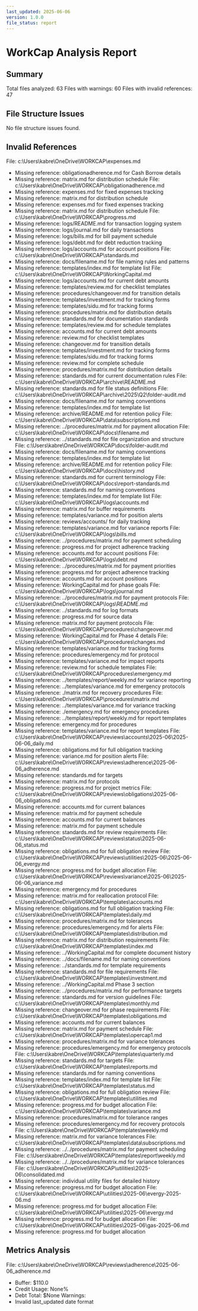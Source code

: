```yaml
---
last_updated: 2025-06-06
version: 1.0.0
file_status: report
---
```


# WorkCap Analysis Report

## Summary
Total files analyzed: 63
Files with warnings: 60
Files with invalid references: 47

## File Structure Issues
No file structure issues found.

## Invalid References
File: c:\Users\kabre\OneDrive\WORKCAP\expenses.md
- Missing reference: obligationadherence.md for Cash Borrow details
- Missing reference: matrix.md for distribution schedule
File: c:\Users\kabre\OneDrive\WORKCAP\obligationadherence.md
- Missing reference: expenses.md for fixed expenses tracking
- Missing reference: matrix.md for distribution schedule
- Missing reference: expenses.md for fixed expenses tracking
- Missing reference: matrix.md for distribution schedule
File: c:\Users\kabre\OneDrive\WORKCAP\progress.md
- Missing reference: logs/README.md for transaction logging system
- Missing reference: logs/journal.md for daily transactions
- Missing reference: logs/bills.md for bill payment schedule
- Missing reference: logs/debt.md for debt reduction tracking
- Missing reference: logs/accounts.md for account positions
File: c:\Users\kabre\OneDrive\WORKCAP\standards.md
- Missing reference: docs/filename.md for file naming rules and patterns
- Missing reference: templates/index.md for template list
File: c:\Users\kabre\OneDrive\WORKCAP\WorkingCapital.md
- Missing reference: logs/accounts.md for current debt amounts
- Missing reference: templates/review.md for checklist templates
- Missing reference: procedures/changeover.md for transition details
- Missing reference: templates/investment.md for tracking forms
- Missing reference: templates/sidu.md for tracking forms
- Missing reference: procedures/matrix.md for distribution details
- Missing reference: standards.md for documentation standards
- Missing reference: templates/review.md for schedule templates
- Missing reference: accounts.md for current debt amounts
- Missing reference: review.md for checklist templates
- Missing reference: changeover.md for transition details
- Missing reference: templates/investment.md for tracking forms
- Missing reference: templates/sidu.md for tracking forms
- Missing reference: review.md for complete schedule
- Missing reference: procedures/matrix.md for distribution details
- Missing reference: standards.md for current documentation rules
File: c:\Users\kabre\OneDrive\WORKCAP\archive\README.md
- Missing reference: standards.md for file status definitions
File: c:\Users\kabre\OneDrive\WORKCAP\archive\2025\Q2\folder-audit.md
- Missing reference: docs/filename.md for naming conventions
- Missing reference: templates/index.md for template list
- Missing reference: archive/README.md for retention policy
File: c:\Users\kabre\OneDrive\WORKCAP\data\subscriptions.md
- Missing reference: ../procedures/matrix.md for payment allocation
File: c:\Users\kabre\OneDrive\WORKCAP\docs\filename.md
- Missing reference: ../standards.md for file organization and structure
File: c:\Users\kabre\OneDrive\WORKCAP\docs\folder-audit.md
- Missing reference: docs/filename.md for naming conventions
- Missing reference: templates/index.md for template list
- Missing reference: archive/README.md for retention policy
File: c:\Users\kabre\OneDrive\WORKCAP\docs\history.md
- Missing reference: standards.md for current terminology
File: c:\Users\kabre\OneDrive\WORKCAP\docs\report-standards.md
- Missing reference: standards.md for naming conventions
- Missing reference: templates/index.md for template list
File: c:\Users\kabre\OneDrive\WORKCAP\logs\accounts.md
- Missing reference: matrix.md for buffer requirements
- Missing reference: templates/variance.md for position alerts
- Missing reference: reviews/accounts/ for daily tracking
- Missing reference: templates/variance.md for variance reports
File: c:\Users\kabre\OneDrive\WORKCAP\logs\bills.md
- Missing reference: ../procedures/matrix.md for payment scheduling
- Missing reference: progress.md for project adherence tracking
- Missing reference: accounts.md for account positions
File: c:\Users\kabre\OneDrive\WORKCAP\logs\debt.md
- Missing reference: ../procedures/matrix.md for payment priorities
- Missing reference: progress.md for project adherence tracking
- Missing reference: accounts.md for account positions
- Missing reference: WorkingCapital.md for phase goals
File: c:\Users\kabre\OneDrive\WORKCAP\logs\journal.md
- Missing reference: ../procedures/matrix.md for payment protocols
File: c:\Users\kabre\OneDrive\WORKCAP\logs\README.md
- Missing reference: ../standards.md for log formats
- Missing reference: progress.md for source data
- Missing reference: matrix.md for payment protocols
File: c:\Users\kabre\OneDrive\WORKCAP\procedures\changeover.md
- Missing reference: WorkingCapital.md for Phase 4 details
File: c:\Users\kabre\OneDrive\WORKCAP\procedures\changes.md
- Missing reference: templates/variance.md for tracking forms
- Missing reference: procedures/emergency.md for protocol
- Missing reference: templates/variance.md for impact reports
- Missing reference: review.md for schedule templates
File: c:\Users\kabre\OneDrive\WORKCAP\procedures\emergency.md
- Missing reference: ../templates/report/weekly.md for variance reporting
- Missing reference: ../templates/variance.md for emergency protocols
- Missing reference: ./matrix.md for recovery procedures
File: c:\Users\kabre\OneDrive\WORKCAP\procedures\matrix.md
- Missing reference: ../templates/variance.md for variance tracking
- Missing reference: ./emergency.md for emergency procedures
- Missing reference: ../templates/report/weekly.md for report templates
- Missing reference: emergency.md for procedures
- Missing reference: templates/variance.md for report templates
File: c:\Users\kabre\OneDrive\WORKCAP\reviews\accounts\2025-06\2025-06-06_daily.md
- Missing reference: obligations.md for full obligation tracking
- Missing reference: variance.md for position alerts
File: c:\Users\kabre\OneDrive\WORKCAP\reviews\adherence\2025-06-06_adherence.md
- Missing reference: standards.md for targets
- Missing reference: matrix.md for protocols
- Missing reference: progress.md for project metrics
File: c:\Users\kabre\OneDrive\WORKCAP\reviews\obligations\2025-06-06_obligations.md
- Missing reference: accounts.md for current balances
- Missing reference: matrix.md for payment schedule
- Missing reference: accounts.md for current balances
- Missing reference: matrix.md for payment schedule
- Missing reference: standards.md for review requirements
File: c:\Users\kabre\OneDrive\WORKCAP\reviews\status\2025-06-06_status.md
- Missing reference: obligations.md for full obligation review
File: c:\Users\kabre\OneDrive\WORKCAP\reviews\utilities\2025-06\2025-06-06_evergy.md
- Missing reference: progress.md for budget allocation
File: c:\Users\kabre\OneDrive\WORKCAP\reviews\variance\2025-06\2025-06-06_variance.md
- Missing reference: emergency.md for procedures
- Missing reference: matrix.md for reallocation protocol
File: c:\Users\kabre\OneDrive\WORKCAP\templates\accounts.md
- Missing reference: obligations.md for full obligation tracking
File: c:\Users\kabre\OneDrive\WORKCAP\templates\daily.md
- Missing reference: procedures/matrix.md for tolerances
- Missing reference: procedures/emergency.md for alerts
File: c:\Users\kabre\OneDrive\WORKCAP\templates\distribution.md
- Missing reference: matrix.md for distribution requirements
File: c:\Users\kabre\OneDrive\WORKCAP\templates\index.md
- Missing reference: ../WorkingCapital.md for complete document history
- Missing reference: ../docs/filename.md for naming conventions
- Missing reference: ../standards.md for template requirements
- Missing reference: standards.md for file requirements
File: c:\Users\kabre\OneDrive\WORKCAP\templates\investment.md
- Missing reference: ../WorkingCapital.md Phase 3 section
- Missing reference: ../procedures/matrix.md for performance targets
- Missing reference: standards.md for version guidelines
File: c:\Users\kabre\OneDrive\WORKCAP\templates\monthly.md
- Missing reference: changeover.md for phase requirements
File: c:\Users\kabre\OneDrive\WORKCAP\templates\obligations.md
- Missing reference: accounts.md for current balances
- Missing reference: matrix.md for payment schedule
File: c:\Users\kabre\OneDrive\WORKCAP\templates\opercap1.md
- Missing reference: procedures/matrix.md for variance tolerances
- Missing reference: procedures/emergency.md for emergency protocols
File: c:\Users\kabre\OneDrive\WORKCAP\templates\quarterly.md
- Missing reference: standards.md for targets
File: c:\Users\kabre\OneDrive\WORKCAP\templates\reports.md
- Missing reference: standards.md for naming conventions
- Missing reference: templates/index.md for template list
File: c:\Users\kabre\OneDrive\WORKCAP\templates\status.md
- Missing reference: obligations.md for full obligation review
File: c:\Users\kabre\OneDrive\WORKCAP\templates\utilities.md
- Missing reference: progress.md for budget allocation
File: c:\Users\kabre\OneDrive\WORKCAP\templates\variance.md
- Missing reference: procedures/matrix.md for tolerance ranges
- Missing reference: procedures/emergency.md for recovery protocols
File: c:\Users\kabre\OneDrive\WORKCAP\templates\weekly.md
- Missing reference: matrix.md for variance tolerances
File: c:\Users\kabre\OneDrive\WORKCAP\templates\data\subscriptions.md
- Missing reference: ../../procedures/matrix.md for payment scheduling
File: c:\Users\kabre\OneDrive\WORKCAP\templates\report\weekly.md
- Missing reference: ../../procedures/matrix.md for variance tolerances
File: c:\Users\kabre\OneDrive\WORKCAP\utilities\2025-06\consolidated.md
- Missing reference: individual utility files for detailed history
- Missing reference: progress.md for budget allocation
File: c:\Users\kabre\OneDrive\WORKCAP\utilities\2025-06\evergy-2025-06.md
- Missing reference: progress.md for budget allocation
File: c:\Users\kabre\OneDrive\WORKCAP\utilities\2025-06\evergy.md
- Missing reference: progress.md for budget allocation
File: c:\Users\kabre\OneDrive\WORKCAP\utilities\2025-06\gas-2025-06.md
- Missing reference: progress.md for budget allocation

## Metrics Analysis
File: c:\Users\kabre\OneDrive\WORKCAP\reviews\adherence\2025-06-06_adherence.md
- Buffer: $110.0
- Credit Usage: None%
- Debt Total: $None
Warnings:
- Invalid last_updated date format

